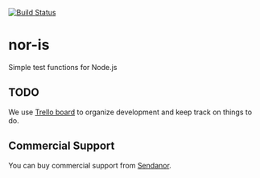 [![Build Status](https://secure.travis-ci.org/Sendanor/nor-is.png?branch=master)](http://travis-ci.org/Sendanor/nor-is)

nor-is
======

Simple test functions for Node.js

TODO
----

We use [Trello board](//trello.com/b/69wxOoiJ/nor-is) to organize development and keep track on things to do.


Commercial Support
------------------

You can buy commercial support from [Sendanor](http://sendanor.com/software).
